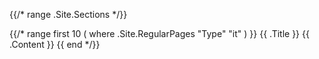 ---
---


{{/* range .Site.Sections */}}

{{/* range first 10 ( where .Site.RegularPages "Type" "it" ) }}
	{{ .Title }}
	{{ .Content }}
{{ end */}}